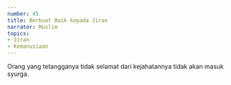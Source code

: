 ```yaml
---
number: 45
title: Berbuat Baik kepada Jiran
narrator: Muslim
topics:
- Jiran
- Kemanusiaan
---
```


Orang yang tetangganya tidak selamat dari kejahatannya tidak akan masuk syurga.
